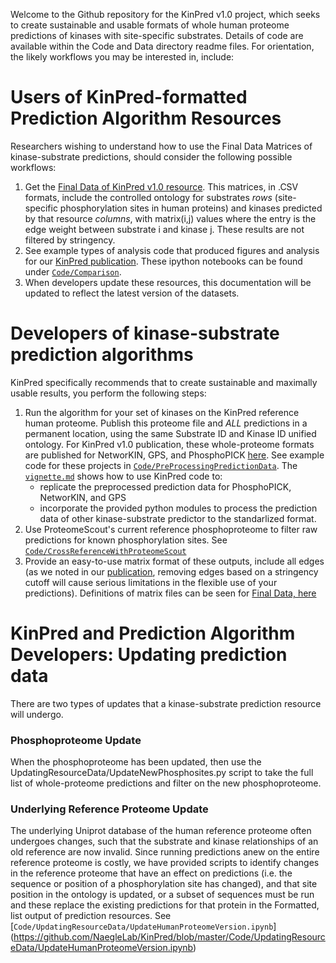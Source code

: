 Welcome to the Github repository for the KinPred v1.0 project, which seeks to create sustainable and usable formats of whole human proteome predictions of kinases with site-specific substrates. Details of code are available within the Code and Data directory readme files. For orientation, the likely workflows you may be interested in, include:

# Users of KinPred-formatted Prediction Algorithm Resources
Researchers wishing to understand how to use the Final Data Matrices of kinase-substrate predictions, should consider the following possible workflows:
1. Get the [Final Data of KinPred v1.0 resource](https://figshare.com/projects/KinPred_v1_0/86885). This matrices, in .CSV formats, include the controlled ontology for substrates *rows* (site-specific phosphorylation sites in human proteins) and kinases predicted by that resource *columns*, with matrix(i,j) values where the entry is the edge weight between substrate i and kinase j. These results are not filtered by stringency.
2. See example types of analysis code that produced figures and analysis for our [KinPred publication](https://www.biorxiv.org/content/10.1101/2020.08.10.244426v1). These ipython notebooks can be found under [`Code/Comparison`](https://github.com/NaegleLab/KinPred/tree/master/Code/Comparison).
3. When developers update these resources, this documentation will be updated to reflect the latest version of the datasets. 


# Developers of kinase-substrate prediction algorithms
KinPred specifically recommends that to create sustainable and maximally usable results, you perform the following steps:
1. Run the algorithm for your set of kinases on the KinPred reference human proteome. Publish this proteome file and *ALL* predictions in a permanent location, using the same Substrate ID and Kinase ID unified ontology. For KinPred v1.0 publication, these whole-proteome formats are published for NetworKIN, GPS, and PhosphoPICK [here](https://figshare.com/projects/KinPred_v1_0/86885 "FigShare KinPred"). See example code for these projects in [`Code/PreProcessingPredictionData`](https://github.com/NaegleLab/KinPred/tree/master/Code/PreProcessingPredictionData). The [`vignette.md`](https://github.com/NaegleLab/KinPred/blob/master/Code/PreprocessingPredictionData/vignette.md) shows how to use KinPred code to:
    - replicate the preprocessed prediction data for PhosphoPICK, NetworKIN, and GPS
    - incorporate the provided python modules to process the prediction data of other kinase-substrate predictor to the standarlized format.
2. Use ProteomeScout's current reference phosphoproteome to filter raw predictions for known phosphorylation sites. See [`Code/CrossReferenceWithProteomeScout`](https://github.com/NaegleLab/KinPred/tree/master/Code/CrossReferenceWithProteomeScout)
3. Provide an easy-to-use matrix format of these outputs, include all edges (as we noted in our [publication](https://www.biorxiv.org/content/10.1101/2020.08.10.244426v1), removing edges based on a stringency cutoff will cause serious limitations in the flexible use of your predictions). Definitions of matrix files can be seen for [Final Data, here](https://figshare.com/projects/KinPred_v1_0/86885 "FigShare KinPred")

# KinPred and Prediction Algorithm Developers: Updating prediction data
There are two types of updates that a kinase-substrate prediction resource will undergo.
### Phosphoproteome Update
When the phosphoproteome has been updated, then use the UpdatingResourceData/UpdateNewPhosphosites.py script to take the full list of whole-proteome predictions and filter on the new phosphoproteome.
### Underlying Reference Proteome Update
The underlying Uniprot database of the human reference proteome often undergoes changes, such that the substrate and kinase relationships of an old reference are now invalid. Since running predictions anew on the entire reference proteome is costly, we have provided scripts to identify changes in the reference proteome that have an effect on predictions (i.e. the sequence or position of a phosphorylation site has changed), and that site position in the ontology is updated, or a subset of sequences must be run and these replace the existing predictions for that protein in the Formatted, list output of prediction resources. See [`Code/UpdatingResourceData/UpdateHumanProteomeVersion.ipynb`] (https://github.com/NaegleLab/KinPred/blob/master/Code/UpdatingResourceData/UpdateHumanProteomeVersion.ipynb)

